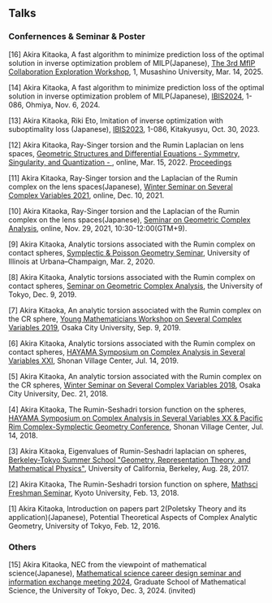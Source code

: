 ## Talks


### Confernences & Seminar & Poster

[16] Akira Kitaoka, A fast algorithm to minimize prediction loss of the optimal solution in inverse optimization problem of MILP(Japanese), [The 3rd MfIP Collaboration Exploration Workshop](https://sites.google.com/view/mfip-matching250314/%E3%83%9D%E3%82%B9%E3%82%BF%E3%83%BC%E8%AC%9B%E6%BC%94), 1, Musashino University, Mar. 14, 2025.

[14] Akira Kitaoka, A fast algorithm to minimize prediction loss of the optimal solution in inverse optimization problem of MILP(Japanese), [IBIS2024](https://ibisml.org/ibis2024/posters/), 1-086, Ohmiya, Nov. 6, 2024.

[13] Akira Kitaoka, Riki Eto, Imitation of inverse optimization with suboptimality loss (Japanese),  [IBIS2023](https://ibisml.org/ibis2023/), 1-086, Kitakyusyu, Oct. 30, 2023.

[12] Akira Kitaoka, Ray-Singer torsion and the Rumin Laplacian on lens spaces, [Geometric Structures and Differential Equations - Symmetry, Singularity, and Quantization - ](http://www.math.ritsumei.ac.jp/~dtarama/GSDE2022/index.html), online, Mar. 15, 2022. [Proceedings](https://www.kurims.kyoto-u.ac.jp/~kyodo/kokyuroku/contents/pdf/2268-10.pdf)

[11] Akira Kitaoka, Ray-Singer torsion and the Laplacian of the Rumin complex on the lens spaces(Japanese), [Winter Seminar on Several Complex Variables 2021](https://www.comp.tmu.ac.jp/hisamoto/SCVwinter2021.html), online, Dec. 10, 2021.

[10] Akira Kitaoka, Ray-Singer torsion and the Laplacian of the Rumin complex on the lens spaces(Japanese), [Seminar on Geometric Complex Analysis](https://www.ms.u-tokyo.ac.jp/seminar/2021/sem21-175.html), online, Nov. 29, 2021, 10:30-12:00(GTM+9). 

[9] Akira Kitaoka, Analytic torsions associated with the Rumin complex on contact spheres, [Symplectic & Poisson Geometry Seminar](https://math.illinois.edu/system/files/2020-02/Schedule%20-%20draft%202.pdf), University of Illinois at Urbana–Champaign, Mar. 2, 2020.

[8] Akira Kitaoka, Analytic torsions associated with the Rumin complex on contact spheres, [Seminar on Geometric Complex Analysis](https://www.ms.u-tokyo.ac.jp/seminar/2019/sem19-214.html), the University of Tokyo, Dec. 9, 2019.

[7] Akira Kitaoka, An analytic torsion associated with the Rumin complex on the CR sphere, [Young Mathematicians Workshop on Several Complex Variables 2019](http://www.sci.osaka-cu.ac.jp/~tkoike/2019ymwscv.html), Osaka City University, Sep. 9, 2019.

[6] Akira Kitaoka, Analytic torsions associated with the Rumin complex on contact spheres, [HAYAMA Symposium on Complex Analysis in Several Variables XXI](https://sites.google.com/site/scvhayama/2019), Shonan Village Center, Jul. 14, 2019.

[5] Akira Kitaoka, An analytic torsion associated with the Rumin complex on the CR spheres, [Winter Seminar on Several Complex Variables 2018](https://sites.google.com/site/scvwintersemi2018/), Osaka City University, Dec. 21, 2018.

[4] Akira Kitaoka, The Rumin-Seshadri torsion function on the spheres, [HAYAMA Symposium on Complex Analysis in Several Variables XX & Pacific Rim Complex-Symplectic Geometry Conference](https://sites.google.com/site/scvhayama/2018), Shonan Village Center, Jul. 14, 2018.

[3] Akira Kitaoka, Eigenvalues of Rumin-Seshadri laplacian on spheres, [Berkeley-Tokyo Summer School "Geometry, Representation Theory, and Mathematical Physics"](http://park.itc.u-tokyo.ac.jp/MSF/conference/BerkeleyTokyo2017/), University of California, Berkeley, Aug. 28, 2017.

[2] Akira Kitaoka, The Rumin-Seshadri torsion function on sphere, [Mathsci Freshman Seminar](https://sites.google.com/view/math-graduate/MATHSCI-FRESHMAN-SEMINAR/2018), Kyoto University, Feb. 13, 2018.

[1] Akira Kitaoka, Introduction on papers part 2(Poletsky Theory and its application)(Japanese), Potential Theoretical Aspects of Complex Analytic Geometry, University of Tokyo, Feb. 12, 2016.


### Others

[15] Akira Kitaoka, NEC from the viewpoint of mathematical science(Japanese), [Mathematical science career design seminar and information exchange meeting 2024](https://www.ms.u-tokyo.ac.jp/career/cds2024_program.html), Graduate School of Mathematical Science, the University of Tokyo, Dec. 3, 2024. (invited)


